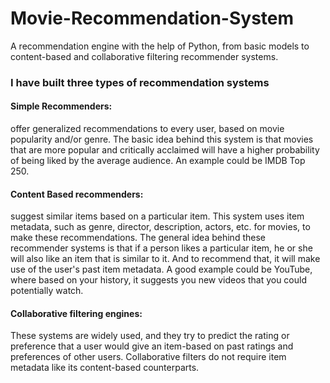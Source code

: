 # Movie-Recommendation-System
A recommendation engine with the help of Python, from basic models to content-based and collaborative filtering recommender systems.

### I have built three types of recommendation systems
#### Simple Recommenders:
offer generalized recommendations to every user, based on movie popularity and/or genre. The basic idea behind this system is that movies that are more popular and critically acclaimed will have a higher probability of being liked by the average audience. An example could be IMDB Top 250.

#### Content Based recommenders:
suggest similar items based on a particular item. This system uses item metadata, such as genre, director, description, actors, etc. for movies, to make these recommendations. The general idea behind these recommender systems is that if a person likes a particular item, he or she will also like an item that is similar to it. And to recommend that, it will make use of the user's past item metadata. A good example could be YouTube, where based on your history, it suggests you new videos that you could potentially watch.

#### Collaborative filtering engines:
These systems are widely used, and they try to predict the rating or preference that a user would give an item-based on past ratings and preferences of other users. Collaborative filters do not require item metadata like its content-based counterparts.
